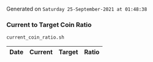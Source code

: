 Generated on `Saturday 25-September-2021 at 01:48:38`

### Current to Target Coin Ratio
`current_coin_ratio.sh`

Date|Current|Target|Ratio
---|---|---|---
